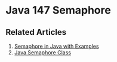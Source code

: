 # Java 147 Semaphore

## Related Articles
1. [Semaphore in Java with Examples](https://www.ruoxue.org/semaphore-in-java-with-examples/)
2. [Java Semaphore Class](https://www.ruoxue.org/java-semaphore-class/)
